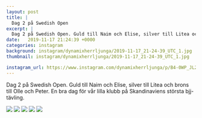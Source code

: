 ```yaml
---
layout: post
title: |
  Dag 2 på Swedish Open
excerpt: |
  Dag 2 på Swedish Open. Guld till Naim och Elise, silver till Litea och brons till Olle och Peter. En bra dag för vår lilla klubb på Skandinaviens största bjj-tävling.
date:   2019-11-17 21:24:39 +0000
categories: instagram
background: instagram/dynamixherrljunga/2019-11-17_21-24-39_UTC_1.jpg
thumbnail: instagram/dynamixherrljunga/2019-11-17_21-24-39_UTC_1.jpg

instagram_url: https://www.instagram.com/dynamixherrljunga/p/B4-0WP_JL2B
---
```

Dag 2 på Swedish Open. Guld till Naim och Elise, silver till Litea och brons till Olle och Peter. En bra dag för vår lilla klubb på Skandinaviens största bjj-tävling.



<img src='{{ site.baseurl }}/instagram/dynamixherrljunga/2019-11-17_21-24-39_UTC_1.jpg' class='img-fluid' />


<img src='{{ site.baseurl }}/instagram/dynamixherrljunga/2019-11-17_21-24-39_UTC_2.jpg' class='img-fluid' />


<img src='{{ site.baseurl }}/instagram/dynamixherrljunga/2019-11-17_21-24-39_UTC_3.jpg' class='img-fluid' />


<img src='{{ site.baseurl }}/instagram/dynamixherrljunga/2019-11-17_21-24-39_UTC_4.jpg' class='img-fluid' />


<img src='{{ site.baseurl }}/instagram/dynamixherrljunga/2019-11-17_21-24-39_UTC_5.jpg' class='img-fluid' />
